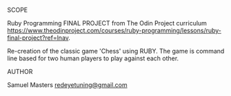 SCOPE

Ruby Programming FINAL PROJECT from The Odin Project curriculum https://www.theodinproject.com/courses/ruby-programming/lessons/ruby-final-project?ref=lnav.

Re-creation of the classic game 'Chess' using RUBY. The game is command line based for two human players to play against each other.

AUTHOR

Samuel Masters redeyetuning@gmail.com